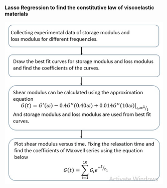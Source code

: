 ### Lasso Regression to find the constitutive law of viscoelastic materials

<p align="center">
  <img src="CM_AA_Method.jpg" title="hover text">

</p>

